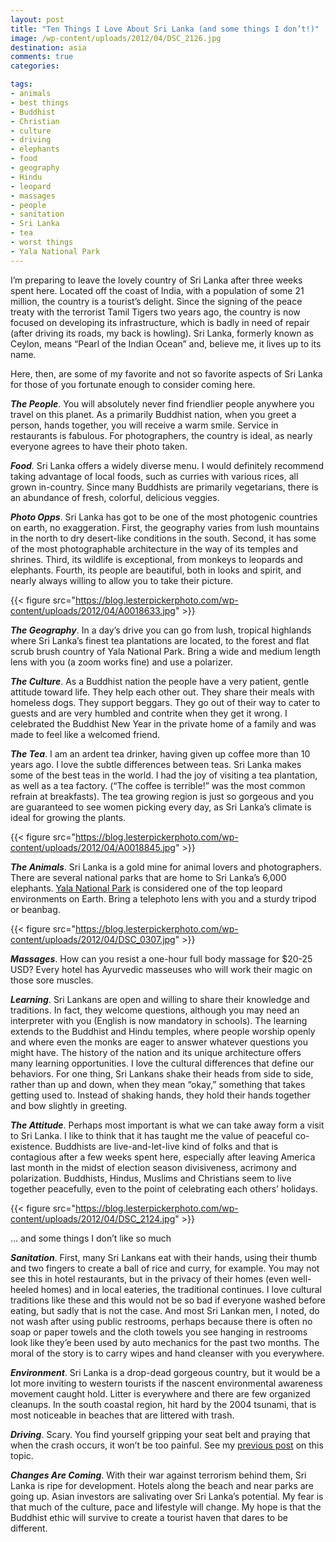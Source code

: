 ```yaml
---
layout: post
title: "Ten Things I Love About Sri Lanka (and some things I don’t!)"
image: /wp-content/uploads/2012/04/DSC_2126.jpg
destination: asia
comments: true
categories:

tags:
- animals
- best things
- Buddhist
- Christian
- culture
- driving
- elephants
- food
- geography
- Hindu
- leopard
- massages
- people
- sanitation
- Sri Lanka
- tea
- worst things
- Yala National Park
---
```

I’m preparing to leave the lovely country of Sri Lanka after three weeks spent here. Located off the coast of India, with a population of some 21 million, the country is a tourist’s delight. Since the signing of the peace treaty with the terrorist Tamil Tigers two years ago, the country is now focused on developing its infrastructure, which is badly in need of repair (after driving its roads, my back is howling). Sri Lanka, formerly known as Ceylon, means “Pearl of the Indian Ocean” and, believe me, it lives up to its name.

Here, then, are some of my favorite and not so favorite aspects of Sri Lanka for those of you fortunate enough to consider coming here.

<strong><em>The People</em></strong>. You will absolutely never find friendlier people anywhere you travel on this planet. As a primarily Buddhist nation, when you greet a person, hands together, you will receive a warm smile. Service in restaurants is fabulous. For photographers, the country is ideal, as nearly everyone agrees to have their photo taken.

<strong><em>Food</em></strong>. Sri Lanka offers a widely diverse menu. I would definitely recommend taking advantage of local foods, such as curries with various rices, all grown in-country. Since many Buddhists are primarily vegetarians, there is an abundance of fresh, colorful, delicious veggies.

<strong><em>Photo Opps</em></strong>. Sri Lanka has got to be one of the most photogenic countries on earth, no exaggeration. First, the geography varies from lush mountains in the north to dry desert-like conditions in the south. Second, it has some of the most photographable architecture in the way of its temples and shrines. Third, its wildlife is exceptional, from monkeys to leopards and elephants. Fourth, its people are beautiful, both in looks and spirit, and nearly always willing to allow you to take their picture.

{{< figure src="https://blog.lesterpickerphoto.com/wp-content/uploads/2012/04/A0018633.jpg" >}}

<strong><em>The Geography</em></strong>. In a day’s drive you can go from lush, tropical highlands where Sri Lanka’s finest tea plantations are located, to the forest and flat scrub brush country of Yala National Park. Bring a wide and medium length lens with you (a zoom works fine) and use a polarizer.

<strong><em>The Culture</em></strong>. As a Buddhist nation the people have a very patient, gentle attitude toward life. They help each other out. They share their meals with homeless dogs. They support beggars. They go out of their way to cater to guests and are very humbled and contrite when they get it wrong. I celebrated the Buddhist New Year in the private home of a family and was made to feel like a welcomed friend.

<strong><em>The Tea</em></strong>. I am an ardent tea drinker, having given up coffee more than 10 years ago. I love the subtle differences between teas. Sri Lanka makes some of the best teas in the world. I had the joy of visiting a tea plantation, as well as a tea factory. (“The coffee is terrible!” was the most common refrain at breakfasts). The tea growing region is just so gorgeous and you are guaranteed to see women picking every day, as Sri Lanka’s climate is ideal for growing the plants.

{{< figure src="https://blog.lesterpickerphoto.com/wp-content/uploads/2012/04/A0018845.jpg" >}}

<strong><em>The Animals</em></strong>. Sri Lanka is a gold mine for animal lovers and photographers. There are several national parks that are home to Sri Lanka’s 6,000 elephants. <a href="/2012/04/14/sri-lanka-incredible-yala-national-park/">Yala National Park</a> is considered one of the top leopard environments on Earth. Bring a telephoto lens with you and a sturdy tripod or beanbag.

{{< figure src="https://blog.lesterpickerphoto.com/wp-content/uploads/2012/04/DSC_0307.jpg" >}}

<strong><em>Massages</em></strong>. How can you resist a one-hour full body massage for $20-25 USD? Every hotel has Ayurvedic masseuses who will work their magic on those sore muscles.

<strong><em>Learning</em></strong>. Sri Lankans are open and willing to share their knowledge and traditions. In fact, they welcome questions, although you may need an interpreter with you (English is now mandatory in schools). The learning extends to the Buddhist and Hindu temples, where people worship openly and where even the monks are eager to answer whatever questions you might have. The history of the nation and its unique architecture offers many learning opportunities. I love the cultural differences that define our behaviors. For one thing, Sri Lankans shake their heads from side to side, rather than up and down, when they mean “okay,” something that takes getting used to. Instead of shaking hands, they hold their hands together and bow slightly in greeting.

<strong><em>The Attitude</em></strong>. Perhaps most important is what we can take away form a visit to Sri Lanka. I like to think that it has taught me the value of peaceful co-existence. Buddhists are live-and-let-live kind of folks and that is contagious after a few weeks spent here, especially after leaving America last month in the midst of election season divisiveness, acrimony and polarization. Buddhists, Hindus, Muslims and Christians seem to live together peacefully, even to the point of celebrating each others’ holidays.

{{< figure src="https://blog.lesterpickerphoto.com/wp-content/uploads/2012/04/DSC_2124.jpg" >}}

… and some things I don’t like so much

<strong><em>Sanitation</em></strong>. First, many Sri Lankans eat with their hands, using their thumb and two fingers to create a ball of rice and curry, for example. You may not see this in hotel restaurants, but in the privacy of their homes (even well-heeled homes) and in local eateries, the traditional continues. I love cultural traditions like these and this would not be so bad if everyone washed before eating, but sadly that is not the case. And most Sri Lankan men, I noted, do not wash after using public restrooms, perhaps because there is often no soap or paper towels and the cloth towels you see hanging in restrooms look like they’e been used by auto mechanics for the past two months. The moral of the story is to carry wipes and hand cleanser with you everywhere.

<strong><em>Environment</em></strong>. Sri Lanka is a drop-dead gorgeous country, but it would be a lot more inviting to western tourists if the nascent environmental awareness movement caught hold. Litter is everywhere and there are few organized cleanups. In the south coastal region, hit hard by the 2004 tsunami, that is most noticeable in beaches that are littered with trash.

<strong><em>Driving</em></strong>. Scary. You find yourself gripping your seat belt and praying that when the crash occurs, it won’t be too painful. See my <a href="https://blog.lesterpickerphoto.com/2012/04/13/driving-in-sri-lanka-dont/">previous post</a> on this topic.

<strong><em>Changes Are Coming</em></strong>. With their war against terrorism behind them, Sri Lanka is ripe for development. Hotels along the beach and near parks are going up. Asian investors are salivating over Sri Lanka’s potential. My fear is that much of the culture, pace and lifestyle will change. My hope is that the Buddhist ethic will survive to create a tourist haven that dares to be different.